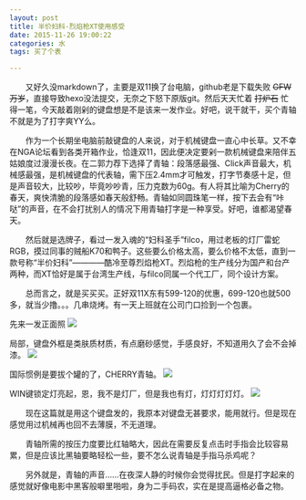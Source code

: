 ```yaml
---
layout: post
title: 半价妇科-烈焰枪XT使用感受
date: 2015-11-26 19:00:22
categories: 水
tags: 买了个表

---
```


　　又好久没markdown了，主要是双11换了台电脑，github老是下载失败 ~~GFW万岁~~，直接导致hexo没法提交，无奈之下怒下原版git。然后天天忙着 ~~打炉石~~ 忙得一笔，今天敲着刚剁的键盘想是不是该来一发作业。好吧，说干就干，买个青轴不就是为了打字爽YY么。
<!--more -->

　　作为一个长期坐电脑前敲键盘的人来说，对于机械键盘一直心中长草。又不幸在NGA论坛看到各类开箱作业，恰逢双11，因此便决定要剁一款机械键盘来陪伴五姑娘度过漫漫长夜。在二郭力荐下选择了青轴：段落感最强、Click声音最大，机械感最强，是机械键盘的代表轴，需下压2.4mm才可触发，打字节奏感十足，但是声音较大，比较吵，毕竟吵吵青，压力克数为60g。有人将其比喻为Cherry的春天，爽快清脆的段落感如春天般舒畅。青轴如同圆珠笔一样，按下去会有“咔哒”的声音，在不会打扰别人的情况下用青轴打字是一种享受。好吧，谁都渴望春天。

　　然后就是选牌子，看过一发入魂的“妇科圣手”filco，用过老板的灯厂雷蛇RGB，摸过同事的贼船K70和鸭子。这些要么价格太高，要么价格不太低，直到一款号称“半价妇科”————酷冷至尊烈焰枪XT。烈焰枪的生产线分为国产和台产两种，而XT恰好是属于台湾生产线，与filco同属一个代工厂，同个设计方案。

　　总而言之，就是买买买。正好双11X东有599-120的优惠，699-120也就500多，就当少撸。。。几串烧烤。有一天上班就在公司门口捡到一个包裹。

先来一发正面照
![](http://ixjx.coding.me/blog/pic/xt1.JPG)

局部，键盘外框是类肤质材质，有点磨砂感觉，手感良好，不知道用久了会不会掉漆。
![](http://ixjx.coding.me/blog/pic/xt2.JPG)

国际惯例是要拔个罐的了，CHERRY青轴。
![](http://ixjx.coding.me/blog/pic/xt3.JPG)

WIN键锁定灯亮起，恩，我不是灯厂，但是我也有灯，灯灯灯灯灯。
![](http://ixjx.coding.me/blog/pic/xt4.JPG)

　　现在这篇就是用这个键盘发的，我原本对键盘无甚要求，能用就行。但是现在感觉用过机械再也回不去薄膜，不无道理。

　　青轴所需的按压力度要比红轴略大，因此在需要反复点击时手指会比较容易累，但是应该比黑轴要略轻松一些，要不怎么说青轴是手指马杀鸡呢？

　　另外就是，青轴的声音……在夜深人静的时候你会觉得扰民。但是打字起来的感觉就好像电影中黑客般噼里啪啦，身为二手码农，实在是提高逼格必备之物。